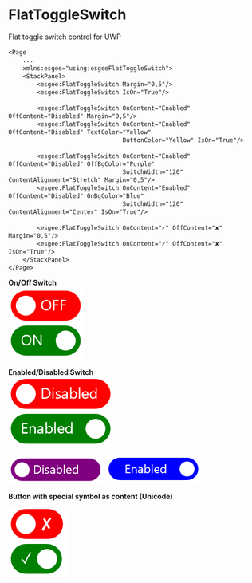 # FlatToggleSwitch
Flat toggle switch control for UWP

```xaml
<Page
    ...
    xmlns:esgee="using:esgeeFlatToggleSwitch">
    <StackPanel>
        <esgee:FlatToggleSwitch Margin="0,5"/>
        <esgee:FlatToggleSwitch IsOn="True"/>

        <esgee:FlatToggleSwitch OnContent="Enabled" OffContent="Disabled" Margin="0,5"/>
        <esgee:FlatToggleSwitch OnContent="Enabled" OffContent="Disabled" TextColor="Yellow" 
                                ButtonColor="Yellow" IsOn="True"/>

        <esgee:FlatToggleSwitch OnContent="Enabled" OffContent="Disabled" OffBgColor="Purple"
                                SwitchWidth="120" ContentAlignment="Stretch" Margin="0,5"/>
        <esgee:FlatToggleSwitch OnContent="Enabled" OffContent="Disabled" OnBgColor="Blue"
                                SwitchWidth="120" ContentAlignment="Center" IsOn="True"/>

        <esgee:FlatToggleSwitch OnContent="✓" OffContent="✘" Margin="0,5"/>
        <esgee:FlatToggleSwitch OnContent="✓" OffContent="✘" IsOn="True"/>
    </StackPanel>
</Page>
```  
            
**On/Off Switch**  
![ON OFF Switch](https://github.com/ersuman/FlatToggleSwitch/blob/master/OnOff1.PNG)

**Enabled/Disabled Switch**  
![](https://github.com/ersuman/FlatToggleSwitch/blob/master/EnabledD.PNG)

![](https://github.com/ersuman/FlatToggleSwitch/blob/master/disabledPurple.PNG)
![](https://github.com/ersuman/FlatToggleSwitch/blob/master/enabled%20blue.PNG)

**Button with special symbol as content (Unicode)**

![](https://github.com/ersuman/FlatToggleSwitch/blob/master/tickCross.PNG)
